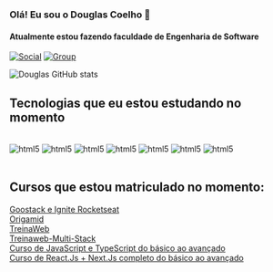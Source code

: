 ### Olá! Eu sou o Douglas Coelho 🖖
#### Atualmente estou fazendo faculdade de Engenharia de Software

[![Social](https://img.shields.io/badge/LinkedIn-0077B5?style=for-the-badge&logo=linkedin&logoColor=white)](https://www.linkedin.com/in/douglas-coelho-973aa8191/)
[![Group](https://img.shields.io/badge/Discord-7289DA?style=for-the-badge&logo=discord&logoColor=white)](https://discord.com/channels/@me)

![Douglas GitHub stats](https://github-readme-stats.vercel.app/api?username=douglasgvr&show_icons=true&theme=dracula)

## Tecnologias que eu estou estudando no momento

<div style="display: inline_block"><br/>
    <img alig="center" alt="html5" src="https://img.shields.io/badge/HTML5-E34F26?style=for-the-badge&logo=html5&logoColor=white"/>
  <img alig="center" alt="html5" src="https://img.shields.io/badge/CSS3-1572B6?style=for-the-badge&logo=css3&logoColor=white"/>
  <img alig="center" alt="html5" src="https://img.shields.io/badge/JavaScript-F7DF1E?style=for-the-badge&logo=javascript&logoColor=black"/>
  <img alig="center" alt="html5" src="https://img.shields.io/badge/TypeScript-007ACC?style=for-the-badge&logo=typescript&logoColor=white"/>
  <img alig="center" alt="html5" src="https://img.shields.io/badge/React-20232A?style=for-the-badge&logo=react&logoColor=61DAFB"/>
  <img alig="center" alt="html5" src="https://img.shields.io/badge/React_Native-20232A?style=for-the-badge&logo=react&logoColor=61DAFB"/>
  <img alig="center" alt="html5" src="https://img.shields.io/badge/Node.js-43853D?style=for-the-badge&logo=node.js&logoColor=white"/>
</div><br/>

## Cursos que estou matriculado no momento:
[Goostack e Ignite Rocketseat](https://www.rocketseat.com.br/)<br/>
[Origamid](https://www.origamid.com/)<br/>
[TreinaWeb](https://www.treinaweb.com.br/)<br/>
[Treinaweb-Multi-Stack](https://www.treinaweb.com.br/multi-stack/)<br/>
[Curso de JavaScript e TypeScript do básico ao avançado](https://www.udemy.com/course/curso-de-javascript-moderno-do-basico-ao-avancado/)<br/>
[Curso de React.Js + Next.Js completo do básico ao avançado](https://www.udemy.com/course/curso-de-reactjs-nextjs-completo-do-basico-ao-avancado/)<br/>
